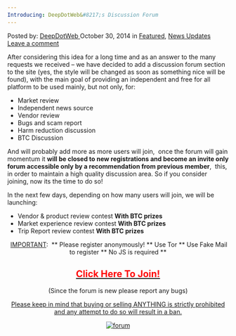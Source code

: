 ```yaml
---
Introducing: DeepDotWeb&#8217;s Discussion Forum
---
```

<article class="post-listing post-7915 post type-post status-publish format-standard has-post-thumbnail hentry  tag-deepdotwebs tag-discussion tag-forum tag-introducing">
    <div class="post-inner">
        <span>Posted by: <a href="https://www.deepdotweb.com/author/admin/" title="">DeepDotWeb </a></span>
    <span>October 30, 2014</span>
    <span>in <a href="https://www.deepdotweb.com/category/deepdot-news/" rel="category tag">Featured</a>, <a href="https://www.deepdotweb.com/category/news-updates/" rel="category tag">News Updates</a></span>
    <span><a href="https://www.deepdotweb.com/2014/10/30/introducing-deepdotwebs-discussion-forum/#respond">Leave a comment</a></span>
    </p>
    <div class="clear"></div>
    <div class="entry">
    <p>After considering this idea for a long time and as an answer to the many requests we received &#8211; we have decided to add a discussion forum section to the site (yes, the style will be changed as soon as something nice will be found), with the main goal of providing an independent and free for all platform to be used mainly, but not only, for:</p>
    <ul>
    <li>Market review</li>
    <li>Independent news source</li>
    <li>Vendor review</li>
    <li>Bugs and scam report</li>
    <li>Harm reduction discussion</li>
    <li>BTC Discussion</li>
    </ul>
    <p>And will probably add more as more users will join,  once the forum will gain momentum it <strong>will be closed to new registrations and become an invite only forum accessible only by a recommendation from previous member</strong>,  this, in order to maintain a high quality discussion area. So if you consider joining, now its the time to do so!</p>
    <p>In the next few days, depending on how many users will join, we will be launching:</p>
    <ul>
    <li>Vendor &amp; product review contest <strong>With BTC prizes</strong></li>
    <li>Market experience review contest <strong>With BTC prizes</strong></li>
    <li>Trip Report review contest <strong>With BTC prizes</strong></li>
    </ul>
    <p style="text-align: center;"> <span style="text-decoration: underline;">IMPORTANT</span>:  ** Please register anonymously! ** Use Tor ** Use Fake Mail to register ** No JS is required **</p>
    <h2 style="text-align: center;"><strong><a href="http://www.deepdotweb.com/forum/" target="_blank"><span style="color: #ff0000;">Click Here To Join!</span></a></strong></h2>
    <p style="text-align: center;">(Since the forum is new please report any bugs)</p>
    <p style="text-align: center;"><span style="text-decoration: underline;">Please keep in mind that buying or selling ANYTHING is strictly prohibited and any attempt to do so will result in a ban.</span></p>
    <p style="text-align: center;"><a href="/imgs/2014/10/forum.png"><img class="aligncenter  wp-image-7917" src="/imgs/2014/10/forum.png" alt="forum" width="775" height="415" srcset="/imgs/2014/10/forum.png 1538w, /imgs/2014/10/forum-300x161.png 300w, /imgs/2014/10/forum-1024x549.png 1024w" sizes="(max-width: 775px) 100vw, 775px" /></a></p>
    </div>
    <span style="display:none"><a href="https://www.deepdotweb.com/tag/deepdotwebs/" rel="tag">deepdotwebs</a> <a href="https://www.deepdotweb.com/tag/discussion/" rel="tag">discussion</a> <a href="https://www.deepdotweb.com/tag/forum/" rel="tag">forum</a> <a href="https://www.deepdotweb.com/tag/introducing/" rel="tag">introducing</a></span> <span style="display:none" class="updated">2014-10-30</span>
    <div style="display:none" class="vcard author" itemprop="author" itemscope itemtype="http://schema.org/Person"><strong class="fn" itemprop="name">
    </div>
</article>

